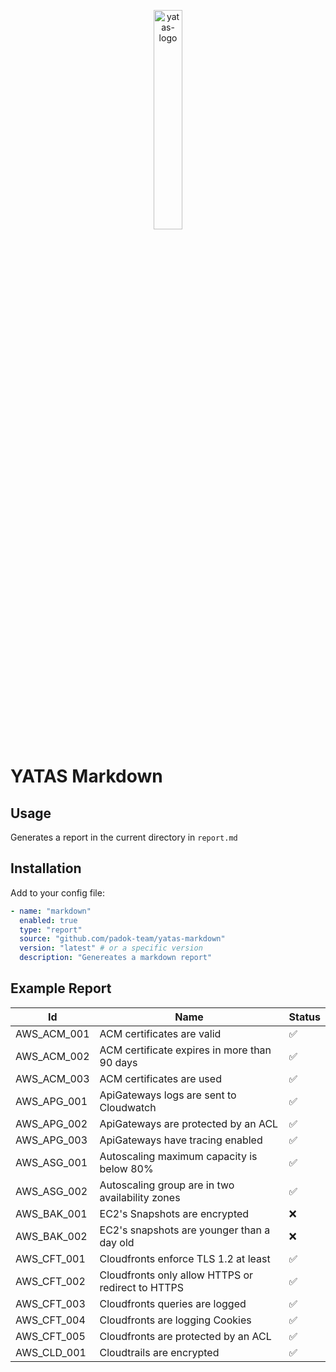 <p align="center">
<img src="docs/auditory.png" alt="yatas-logo" width="30%">
<p align="center">

# YATAS Markdown
## Usage

Generates a report in the current directory in `report.md`

## Installation

Add to your config file:

```yaml
- name: "markdown"
  enabled: true
  type: "report"
  source: "github.com/padok-team/yatas-markdown"
  version: "latest" # or a specific version
  description: "Genereates a markdown report"
```

## Example Report

| Id | Name | Status | 
| ---- | ---- | ------ | 
| AWS_ACM_001| ACM certificates are valid | ✅ | 
| AWS_ACM_002| ACM certificate expires in more than 90 days | ✅ | 
| AWS_ACM_003| ACM certificates are used | ✅ | 
| AWS_APG_001| ApiGateways logs are sent to Cloudwatch | ✅ | 
| AWS_APG_002| ApiGateways are protected by an ACL | ✅ | 
| AWS_APG_003| ApiGateways have tracing enabled | ✅ | 
| AWS_ASG_001| Autoscaling maximum capacity is below 80% | ✅ | 
| AWS_ASG_002| Autoscaling group are in two availability zones | ✅ | 
| AWS_BAK_001| EC2's Snapshots are encrypted | ❌ | 
| AWS_BAK_002| EC2's snapshots are younger than a day old | ❌ | 
| AWS_CFT_001| Cloudfronts enforce TLS 1.2 at least | ✅ | 
| AWS_CFT_002| Cloudfronts only allow HTTPS or redirect to HTTPS | ✅ | 
| AWS_CFT_003| Cloudfronts queries are logged | ✅ | 
| AWS_CFT_004| Cloudfronts are logging Cookies | ✅ | 
| AWS_CFT_005| Cloudfronts are protected by an ACL | ✅ | 
| AWS_CLD_001| Cloudtrails are encrypted | ✅ | 
